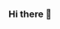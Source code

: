 ### Hi there 👋

<!--
**ShanonSamora/ShanonSamora** is a ✨ _special_ ✨ repository because its `README.md` (this file) appears on your GitHub profile.

- 🌱 I’m currently learning ... JavaScript
- 🤔 I’m looking for help with ... AWS
- 😄 Pronouns: ... he/him
-->
